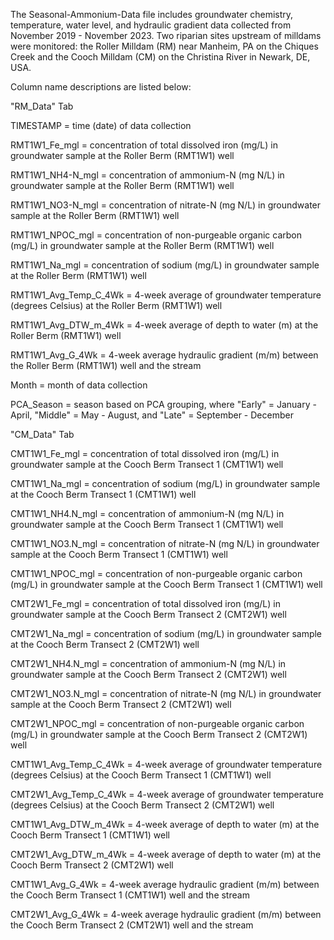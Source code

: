 The Seasonal-Ammonium-Data file includes groundwater chemistry, temperature, water level, and hydraulic gradient data collected from November 2019 - November 2023. Two riparian sites upstream of milldams were monitored: the Roller Milldam (RM) near Manheim, PA on the Chiques Creek and the Cooch Milldam (CM) on the Christina River in Newark, DE, USA. 

Column name descriptions are listed below:

"RM_Data" Tab 

TIMESTAMP = time (date) of data collection

RMT1W1_Fe_mgl = concentration of total dissolved iron (mg/L) in groundwater sample at the Roller Berm (RMT1W1) well

RMT1W1_NH4-N_mgl = concentration of ammonium-N (mg N/L) in groundwater sample at the Roller Berm (RMT1W1) well

RMT1W1_NO3-N_mgl = concentration of nitrate-N (mg N/L) in groundwater sample at the Roller Berm (RMT1W1) well

RMT1W1_NPOC_mgl = concentration of non-purgeable organic carbon (mg/L) in groundwater sample at the Roller Berm (RMT1W1) well

RMT1W1_Na_mgl = concentration of sodium (mg/L) in groundwater sample at the Roller Berm (RMT1W1) well

RMT1W1_Avg_Temp_C_4Wk = 4-week average of groundwater temperature (degrees Celsius) at the Roller Berm (RMT1W1) well

RMT1W1_Avg_DTW_m_4Wk = 4-week average of depth to water (m) at the Roller Berm (RMT1W1) well

RMT1W1_Avg_G_4Wk = 4-week average hydraulic gradient (m/m) between the Roller Berm (RMT1W1) well and the stream

Month = month of data collection

PCA_Season = season based on PCA grouping, where "Early" = January - April, "Middle" = May - August, and "Late" = September - December

"CM_Data" Tab

CMT1W1_Fe_mgl = concentration of total dissolved iron (mg/L) in groundwater sample at the Cooch Berm Transect 1 (CMT1W1) well

CMT1W1_Na_mgl = concentration of sodium (mg/L) in groundwater sample at the Cooch Berm Transect 1 (CMT1W1) well

CMT1W1_NH4.N_mgl = concentration of ammonium-N (mg N/L) in groundwater sample at the Cooch Berm Transect 1 (CMT1W1) well

CMT1W1_NO3.N_mgl = concentration of nitrate-N (mg N/L) in groundwater sample at the Cooch Berm Transect 1 (CMT1W1) well

CMT1W1_NPOC_mgl = concentration of non-purgeable organic carbon (mg/L) in groundwater sample at the Cooch Berm Transect 1 (CMT1W1) well

CMT2W1_Fe_mgl = concentration of total dissolved iron (mg/L) in groundwater sample at the Cooch Berm Transect 2 (CMT2W1) well

CMT2W1_Na_mgl = concentration of sodium (mg/L) in groundwater sample at the Cooch Berm Transect 2 (CMT2W1) well

CMT2W1_NH4.N_mgl = concentration of ammonium-N (mg N/L) in groundwater sample at the Cooch Berm Transect 2 (CMT2W1) well

CMT2W1_NO3.N_mgl = concentration of nitrate-N (mg N/L) in groundwater sample at the Cooch Berm Transect 2 (CMT2W1) well

CMT2W1_NPOC_mgl = concentration of non-purgeable organic carbon (mg/L) in groundwater sample at the Cooch Berm Transect 2 (CMT2W1) well

CMT1W1_Avg_Temp_C_4Wk = 4-week average of groundwater temperature (degrees Celsius) at the Cooch Berm Transect 1 (CMT1W1) well

CMT2W1_Avg_Temp_C_4Wk = 4-week average of groundwater temperature (degrees Celsius) at the Cooch Berm Transect 2 (CMT2W1) well

CMT1W1_Avg_DTW_m_4Wk = 4-week average of depth to water (m) at the Cooch Berm Transect 1 (CMT1W1) well

CMT2W1_Avg_DTW_m_4Wk = 4-week average of depth to water (m) at the Cooch Berm Transect 2 (CMT2W1) well

CMT1W1_Avg_G_4Wk = 4-week average hydraulic gradient (m/m) between the Cooch Berm Transect 1 (CMT1W1) well and the stream

CMT2W1_Avg_G_4Wk = 4-week average hydraulic gradient (m/m) between the Cooch Berm Transect 2 (CMT2W1) well and the stream










